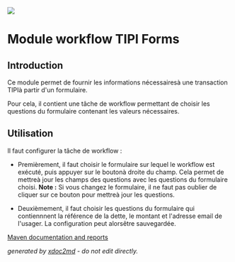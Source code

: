 ![](http://dev.lutece.paris.fr/jenkins/buildStatus/icon?job=module-workflow-tipiforms-deploy)
# Module workflow TIPI Forms

## Introduction

Ce module permet de fournir les informations n&eacute;cessaires&agrave; une transaction TIPI&agrave; partir d'un formulaire.

Pour cela, il contient une t&acirc;che de workflow permettant de choisir les questions du formulaire contenant les valeurs n&eacute;cessaires.

## Utilisation

Il faut configurer la t&acirc;che de workflow :
 
* Premi&egrave;rement, il faut choisir le formulaire sur lequel le workflow est ex&eacute;cut&eacute;, puis appuyer sur le bouton&agrave; droite du champ. Cela permet de mettre&agrave; jour les champs des questions avec les questions du formulaire choisi.
 **Note :** Si vous changez le formulaire, il ne faut pas oublier de cliquer sur ce bouton pour mettre&agrave; jour les questions.

* Deuxi&egrave;mement, il faut choisir les questions du formulaire qui contiennnent la r&eacute;f&eacute;rence de la dette, le montant et l'adresse email de l'usager.
La configuration peut alors&ecirc;tre sauvegard&eacute;e.


[Maven documentation and reports](http://dev.lutece.paris.fr/plugins/module-workflow-tipiforms/)



 *generated by [xdoc2md](https://github.com/lutece-platform/tools-maven-xdoc2md-plugin) - do not edit directly.*